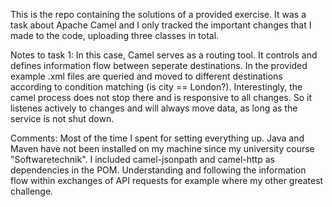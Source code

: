 This is the repo containing the solutions of a provided exercise.
It was a task about Apache Camel and I only tracked the important changes that I made to the code, uploading three classes in total. 

Notes to task 1:
In this case, Camel serves as a routing tool. It controls and defines information flow between seperate destinations.
In the provided example .xml files are queried and moved to different destinations according to condition matching (is city == London?).
Interestingly, the camel process does not stop there and is responsive to all changes. So it listenes actively to changes and will always move data, as long as the service is not shut down.

Comments:
Most of the time I spent for setting everything up. Java and Maven have not been installed on my machine since my university course "Softwaretechnik". I included camel-jsonpath and camel-http as dependencies in the POM. Understanding and following the information flow within exchanges of API requests for example where my other greatest challenge.
